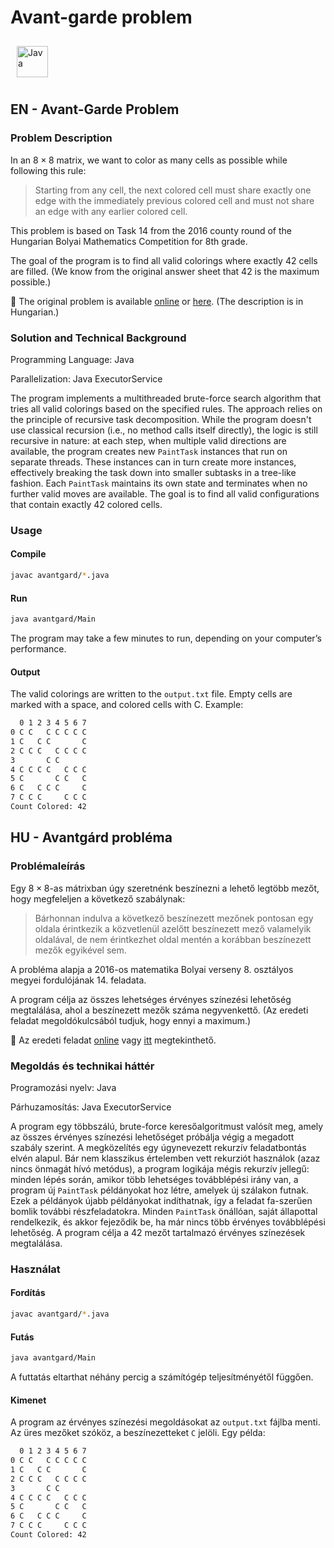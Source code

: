 # Avant-garde problem

<a href="https://www.java.com/" target="_blank"><img style="margin: 10px" src="https://profilinator.rishav.dev/skills-assets/java-original-wordmark.svg" alt="Java" height="50" /></a>

## EN - Avant-Garde Problem

### Problem Description

In an $8 \times 8$ matrix, we want to color as many cells as possible while following this rule:

> Starting from any cell, the next colored cell must share exactly one edge with the immediately previous colored cell and must not share an edge with any earlier colored cell.

This problem is based on Task 14 from the 2016 county round of the Hungarian Bolyai Mathematics Competition for 8th grade.

The goal of the program is to find all valid colorings where exactly 42 cells are filled. (We know from the original answer sheet that 42 is the maximum possible.)

📄 The original problem is available [online](https://www.bolyaiverseny.hu/matek/2016-17/megyei8.pdf) or [here](megyei8.pdf). (The description is in Hungarian.)

### Solution and Technical Background

Programming Language: Java

Parallelization: Java ExecutorService

The program implements a multithreaded brute-force search algorithm that tries all valid colorings based on the specified rules. The approach relies on the principle of recursive task decomposition. While the program doesn't use classical recursion (i.e., no method calls itself directly), the logic is still recursive in nature: at each step, when multiple valid directions are available, the program creates new `PaintTask` instances that run on separate threads. These instances can in turn create more instances, effectively breaking the task down into smaller subtasks in a tree-like fashion. Each `PaintTask` maintains its own state and terminates when no further valid moves are available. The goal is to find all valid configurations that contain exactly 42 colored cells.

### Usage

#### Compile

```bash
javac avantgard/*.java
```

#### Run

```bash
java avantgard/Main
```

The program may take a few minutes to run, depending on your computer’s performance.

#### Output

The valid colorings are written to the `output.txt` file. Empty cells are marked with a space, and colored cells with C.
Example:

```txt
  0 1 2 3 4 5 6 7
0 C C   C C C C C 
1 C   C C       C 
2 C C C   C C C C 
3       C C       
4 C C C C   C C C 
5 C       C C   C 
6 C   C C C     C 
7 C C C     C C C 
Count Colored: 42
```

## HU - Avantgárd probléma

### Problémaleírás

Egy $8 \times 8$-as mátrixban úgy szeretnénk beszínezni a lehető legtöbb mezőt, hogy megfeleljen a következő szabálynak:

> Bárhonnan indulva a következő beszínezett mezőnek pontosan egy oldala érintkezik a közvetlenül azelőtt beszínezett mező valamelyik oldalával, de nem érintkezhet oldal mentén a korábban beszínezett mezők egyikével sem.

A probléma alapja a 2016-os matematika Bolyai verseny 8. osztályos megyei fordulójának 14. feladata.

A program célja az összes lehetséges érvényes színezési lehetőség megtalálása, ahol a beszínezett mezők száma negyvenkettő. (Az eredeti feladat megoldókulcsából tudjuk, hogy ennyi a maximum.)

📄 Az eredeti feladat [online](https://www.bolyaiverseny.hu/matek/2016-17/megyei8.pdf) vagy [itt](megyei8.pdf) megtekinthető.

### Megoldás és technikai háttér

Programozási nyelv: Java

Párhuzamosítás: Java ExecutorService

A program egy többszálú, brute-force keresőalgoritmust valósít meg, amely az összes érvényes színezési lehetőséget próbálja végig a megadott szabály szerint. A megközelítés egy úgynevezett rekurzív feladatbontás elvén alapul. Bár nem klasszikus értelemben vett rekurziót használok (azaz nincs önmagát hívó metódus), a program logikája mégis rekurzív jellegű: minden lépés során, amikor több lehetséges továbblépési irány van, a program új `PaintTask` példányokat hoz létre, amelyek új szálakon futnak. Ezek a példányok újabb példányokat indíthatnak, így a feladat fa-szerűen bomlik további részfeladatokra. Minden `PaintTask` önállóan, saját állapottal rendelkezik, és akkor fejeződik be, ha már nincs több érvényes továbblépési lehetőség. A program célja a 42 mezőt tartalmazó érvényes színezések megtalálása.

### Használat

#### Fordítás

```bash
javac avantgard/*.java
```

#### Futás

```bash
java avantgard/Main
```

A futtatás eltarthat néhány percig a számítógép teljesítményétől függően.

#### Kimenet

A program az érvényes színezési megoldásokat az `output.txt` fájlba menti. Az üres mezőket szóköz, a beszínezetteket `C` jelöli. Egy példa:

```txt
  0 1 2 3 4 5 6 7
0 C C   C C C C C 
1 C   C C       C 
2 C C C   C C C C 
3       C C       
4 C C C C   C C C 
5 C       C C   C 
6 C   C C C     C 
7 C C C     C C C 
Count Colored: 42
```
